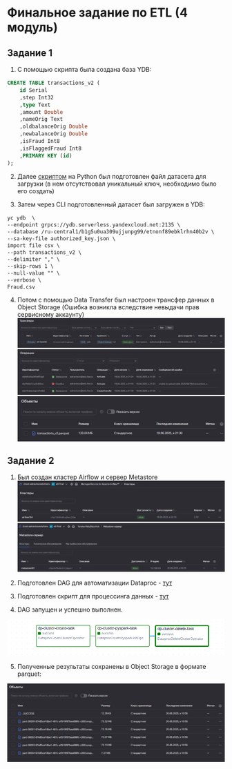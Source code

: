 # Финальное задание по ETL (4 модуль)

## Задание 1

1. С помощью скрипта была создана база YDB:
```sql
CREATE TABLE transactions_v2 (
    id Serial
    ,step Int32
    ,type Text
    ,amount Double
    ,nameOrig Text
    ,oldbalanceOrig Double
    ,newbalanceOrig Double
    ,isFraud Int8
    ,isFlaggedFraud Int8
    ,PRIMARY KEY (id)
);
```

2. Далее [скриптом](task-1/add_id.py) на Python был подготовлен файл датасета для загрузки (в нем отсутствовал уникальный ключ, необходимо было его создать)

3. Затем через CLI подготовленный датасет был загружен в YDB:

```shell
yc ydb  \
--endpoint grpcs://ydb.serverless.yandexcloud.net:2135 \
--database /ru-central1/b1g5u0ua309ujjunpg99/etnonf89ebklrhn40b2v \
--sa-key-file authorized_key.json \
import file csv \
--path transactions_v2 \
--delimiter "," \
--skip-rows 1 \
--null-value "" \
--verbose \
Fraud.csv
```

4. Потом с помощью Data Transfer был настроен трансфер данных в Object Storage
(Ошибка возникла вследствие невыдачи прав сервисному аккаунту)
![1](screenshots/task-1/1.png)
![2](screenshots/task-1/2.png)
![3](screenshots/task-1/3.png)

## Задание 2

1. Был создан кластер Airflow и сервер Metastore
![1](screenshots/task-2/1.png)
![3](screenshots/task-2/3.png)

2. Подготовлен DAG для автоматизации Dataproc - [тут](task-2/data_proc_dag.py)


3. Подготовлен скрипт для процессинга данных - [тут](task-2/process_data.py)

4. DAG запущен и успешно выполнен.

![2](screenshots/task-2/2.png)

5. Полученные результаты сохранены в Object Storage в формате parquet:

![4](screenshots/task-2/4.png)